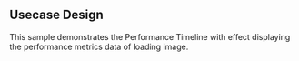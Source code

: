 ## Usecase Design

This sample demonstrates the Performance Timeline with effect displaying the performance metrics data of loading image.
